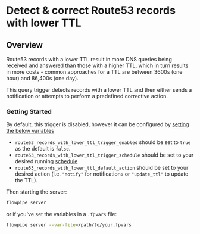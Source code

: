 # Detect & correct Route53 records with lower TTL

## Overview

Route53 records with a lower TTL result in more DNS queries being received and answered than those with a higher TTL, which in turn results in more costs - common approaches for a TTL are between 3600s (one hour) and 86,400s (one day).

This query trigger detects records with a lower TTL and then either sends a notification or attempts to perform a predefined corrective action.

### Getting Started

By default, this trigger is disabled, however it can be configured by [setting the below variables](https://flowpipe.io/docs/build/mod-variables#passing-input-variables)
- `route53_records_with_lower_ttl_trigger_enabled` should be set to `true` as the default is `false`.
- `route53_records_with_lower_ttl_trigger_schedule` should be set to your desired running [schedule](https://flowpipe.io/docs/flowpipe-hcl/trigger/schedule#more-examples)
- `route53_records_with_lower_ttl_default_action` should be set to your desired action (i.e. `"notify"` for notifications or `"update_ttl"` to update the TTL).

Then starting the server:
```sh
flowpipe server
```

or if you've set the variables in a `.fpvars` file:
```sh
flowpipe server --var-file=/path/to/your.fpvars
```